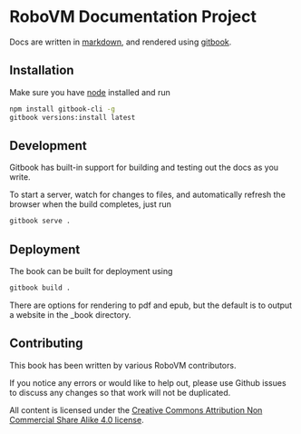 # RoboVM Documentation Project

Docs are written in [markdown](http://daringfireball.net/projects/markdown/syntax), and rendered using [gitbook](https://github.com/GitbookIO/gitbook).

## Installation

Make sure you have [node](https://nodejs.org/) installed and run

```bash
npm install gitbook-cli -g
gitbook versions:install latest
```

## Development

Gitbook has built-in support for building and testing out the docs as you write.

To start a server, watch for changes to files, and automatically refresh the browser when the build completes, just run

```bash
gitbook serve .
```

## Deployment

The book can be built for deployment using

```bash
gitbook build .
```

There are options for rendering to pdf and epub, but the default is to output a website in the _book directory.

## Contributing

This book has been written by various RoboVM contributors.

If you notice any errors or would like to help out, please use Github issues to discuss any changes so that work will not be duplicated.

All content is licensed under the [Creative Commons Attribution Non Commercial Share Alike 4.0 license](http://creativecommons.org/licenses/by-nc-sa/4.0/).
